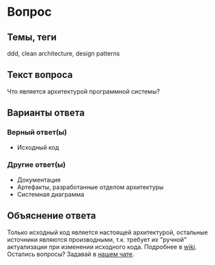 # Вопрос

## Темы, теги

ddd, clean architecture, design patterns

## Текст вопроса

Что является архитектурой программной системы?

## Варианты ответа

### Верный ответ(ы)

* Исходный код

### Другие ответ(ы)

* Документация
* Артефакты, разработанные отделом архитектуры
* Системная диаграмма

## Объяснение ответа

Только исходный код является настоящей архитектурой, остальные источники являются производными, т.к. требует их "ручной" актуализации при изменении исходного кода. Подробнее в [wiki](https://technical-excellence.ru/wiki/). Остались вопросы? Задавай в [нашем чате](https://t.me/technicalexcellenceru).
 
